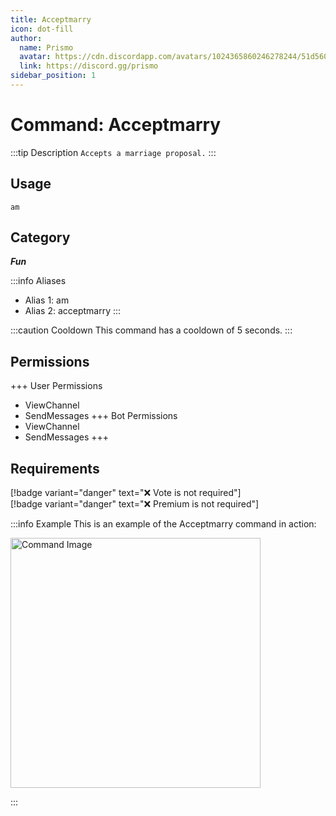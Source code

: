 ```yaml
---
title: Acceptmarry
icon: dot-fill
author:
  name: Prismo
  avatar: https://cdn.discordapp.com/avatars/1024365860246278244/51d5603eff69376da9a21e86b07a75bd.png?size=2048
  link: https://discord.gg/prismo
sidebar_position: 1
---
```



# Command: Acceptmarry

:::tip Description
`Accepts a marriage proposal.`
:::

## Usage

```
am
```

## Category

_**Fun**_

:::info Aliases
- Alias 1: am
- Alias 2: acceptmarry
:::

:::caution Cooldown
This command has a cooldown of 5 seconds.
:::

## Permissions

+++ User Permissions
- ViewChannel
- SendMessages
+++ Bot Permissions
- ViewChannel
- SendMessages
+++

## Requirements

[!badge variant="danger" text="❌ Vote is not required"]  
[!badge variant="danger" text="❌ Premium is not required"]

:::info Example
This is an example of the Acceptmarry command in action:

<img src="https://i.imgur.com/6kXBHiq.png" alt="Command Image" width="400"/>

:::

